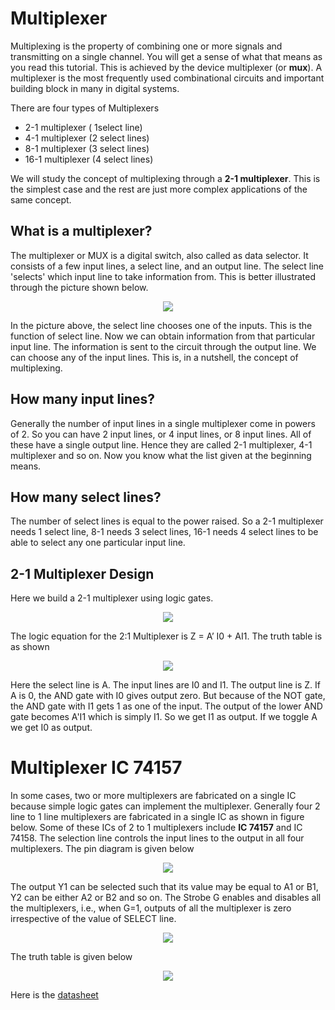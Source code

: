  # Multiplexer
Multiplexing is the property of combining one or more signals and transmitting on a single channel. You will get a sense of what that means as you read this tutorial. This is achieved by the device multiplexer (or __mux__). A multiplexer is the most frequently used combinational circuits and important building block in many in digital systems.

There are four types of Multiplexers
 
 * 2-1 multiplexer ( 1select line)
 * 4-1 multiplexer (2 select lines)
 * 8-1 multiplexer (3 select lines)
 * 16-1 multiplexer (4 select lines)
 
We will study the concept of multiplexing through a __2-1 multiplexer__. This is the simplest case and the rest are just more complex applications of the same concept.

## What is a multiplexer?

The multiplexer or MUX is a digital switch, also called as data selector. It consists of a few input lines, a select line, and an output line. The select line 'selects' which input line to take information from. This is better illustrated through the picture shown below.

<p align="center">
<img src="https://user-images.githubusercontent.com/58845531/79624726-55c43200-8141-11ea-9427-15ac98e2ef80.gif"/>
</p> 

In the picture above, the select line chooses one of the inputs. This is the function of select line. Now we can obtain information from that particular input line. The information is sent to the circuit through the output line. We can choose any of the input lines. This is, in a nutshell, the concept of multiplexing.

## How many input lines?

Generally the number of input lines in a single multiplexer come in powers of 2. So you can have 2 input lines, or 4 input lines, or 8 input lines. All of these have a single output line. Hence they are called 2-1 multiplexer, 4-1 multiplexer and so on. Now you know what the list given at the beginning means.

## How many select lines?

The number of select lines is equal to the power raised. So a 2-1 multiplexer needs 1 select line, 8-1 needs 3 select lines, 16-1 needs 4 select lines to be able to select any one particular input line. 

## 2-1 Multiplexer Design

Here we build a 2-1 multiplexer using logic gates. 

<p align="center">
<img src="https://user-images.githubusercontent.com/58845531/79625823-56f95d00-8149-11ea-94da-c6e85c6ecd12.png"/>
</p> 

The logic equation for the 2:1 Multiplexer is Z = A’ I0 + AI1. The truth table is as shown
<p align="center">
<img src="https://user-images.githubusercontent.com/58845531/79625924-09c9bb00-814a-11ea-94b3-d19dd37b1a4f.jpg"/>
</p> 

Here the select line is A. The input lines are I0 and I1. The output line is Z. If A is 0, the AND gate with I0 gives output zero. But because of the NOT gate, the AND gate with I1 gets 1 as one of the input. The output of the lower AND gate becomes A'I1 which is simply I1. So we get I1 as output. If we toggle A we get I0 as output.

# Multiplexer IC 74157

In some cases, two or more multiplexers are fabricated on a single IC because simple logic gates can implement the multiplexer. Generally four 2 line to 1 line multiplexers are fabricated in a single IC as shown in figure below. Some of these ICs of 2 to 1 multiplexers include __IC 74157__ and IC 74158. The selection line controls the input lines to the output in all four multiplexers. The pin diagram is given below

<p align="center">
<img src="https://user-images.githubusercontent.com/58845531/79627264-64681480-8154-11ea-925d-f2a0a1216d5a.png"/>
</p> 

The output Y1 can be selected such that its value may be equal to A1 or B1, Y2 can be either A2 or B2 and so on. The Strobe G enables and disables all the multiplexers, i.e., when G=1, outputs of all the multiplexer is zero irrespective of the value of SELECT line.

<p align="center">
<img src="https://user-images.githubusercontent.com/58845531/79627154-a5abf480-8153-11ea-8e73-a995976d56d0.png"/>
</p> 

The truth table is given below

<p align="center">
<img src="https://user-images.githubusercontent.com/58845531/79627003-66c96f00-8152-11ea-8b06-57178dafdbd5.png"/>
</p> 

Here is the [datasheet](http://www.ti.com/lit/ds/symlink/sn74lvc2g157.pdf)
